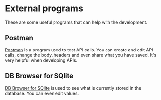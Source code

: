 # External programs

These are some useful programs that can help with the development.

## Postman

[Postman](https://www.postman.com/) is a program used to test API calls.
You can create and edit API calls, change the body, headers and even share what you have saved.
It's very helpful when developing APIs.

## DB Browser for SQlite

[DB Browser for SQlite](https://sqlitebrowser.org/) is used to see what is currently stored in the database.
You can even edit values.

[comment]: # (Add VS CODE?)